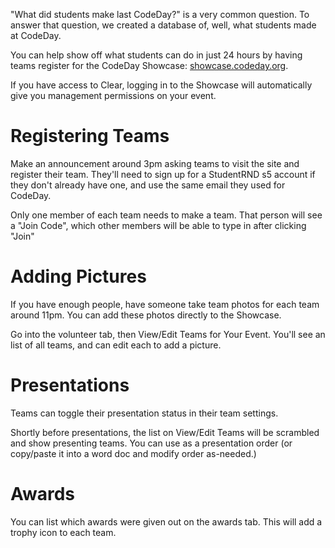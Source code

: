 "What did students make last CodeDay?" is a very common question. To answer that question, we created a database of, well, what students made at CodeDay.

You can help show off what students can do in just 24 hours by having teams register for the CodeDay Showcase: [showcase.codeday.org](https://showcase.codeday.org).

If you have access to Clear, logging in to the Showcase will automatically give you management permissions on your event.

# Registering Teams

Make an announcement around 3pm asking teams to visit the site and register their team. They'll need to sign up for a StudentRND s5 account if they don't already have one, and use the same email they used for CodeDay.

Only one member of each team needs to make a team. That person will see a "Join Code", which other members will be able to type in after clicking "Join"

# Adding Pictures

If you have enough people, have someone take team photos for each team around 11pm. You can add these photos directly to the Showcase.

Go into the volunteer tab, then View/Edit Teams for Your Event. You'll see an list of all teams, and can edit each to add a picture.

# Presentations

Teams can toggle their presentation status in their team settings.

Shortly before presentations, the list on View/Edit Teams will be scrambled and show presenting teams. You can use as a presentation order (or copy/paste it into a word doc and modify order as-needed.)

# Awards

You can list which awards were given out on the awards tab. This will add a trophy icon to each team.